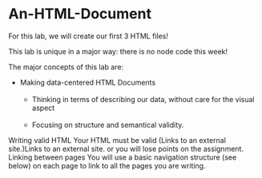 # An-HTML-Document

For this lab, we will create our first 3 HTML files!

This lab is unique in a major way: there is no node code this week!

The major concepts of this lab are:

<ul>
<li>Making data-centered HTML Documents
<ul>
  <li>Thinking in terms of describing our data, without care for the visual aspect</li>
  <li>Focusing on structure and semantical validity.</li>
</ul></li>
</ul>
Writing valid HTML
Your HTML must be valid (Links to an external site.)Links to an external site. or you will lose points on the assignment.
Linking between pages
You will use a basic navigation structure (see below) on each page to link to all the pages you are writing.
